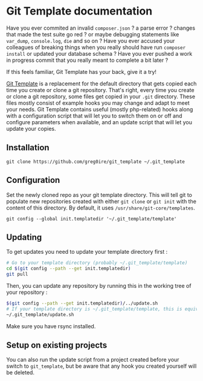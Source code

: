 # Git Template documentation

Have you ever  commited an invalid `composer.json` ? a parse error ? changes that
 made the test suite go red ? or maybe debugging statements like
`var_dump`, `console.log`, `die` and so on ?
Have you ever accused your colleagues of breaking things when you really should
have run `composer install` or updated your database schema ?
Have you ever pushed a work in progress commit that you really meant to complete
a bit later ?

If this feels familiar, Git Template has your back, give it a try!

[Git Template][0] is a replacement for the default directory that gets copied
each time you create or clone a git repository. That's right, every time you
create or clone a git repository, some files get copied in your `.git` directory.
These files mostly consist of example hooks you may change and adapt to meet your
needs.
Git Template contains useful (mostly php-related) hooks along with a configuration
script that will let you to switch them on or off and configure parameters when
available, and an update script that will let you update your copies.

## Installation

    git clone https://github.com/greg0ire/git_template ~/.git_template

## Configuration

Set the newly cloned repo as your git template directory. This will tell git to
populate new repositories created with either `git clone` or `git init` with
the content of this directory. By default, it uses `/usr/share/git-core/templates`.

    git config --global init.templatedir '~/.git_template/template'

## Updating

To get updates you need to update your template directory first :

```sh
# Go to your template directory (probably ~/.git_template/template)
cd $(git config --path --get init.templatedir)
git pull
```

Then, you can update any repository by running this in the working tree of your
repository :

```sh
$(git config --path --get init.templatedir)/../update.sh
# If your template directory is ~/.git_template/template, this is equivalent to :
~/.git_template/update.sh
```

Make sure you have rsync installed.

## Setup on existing projects

You can also run the update script from a project created before your switch
to `git_template`, but be aware that any hook you created yourself will be deleted.

[0]: https://github.com/greg0ire/git_template
